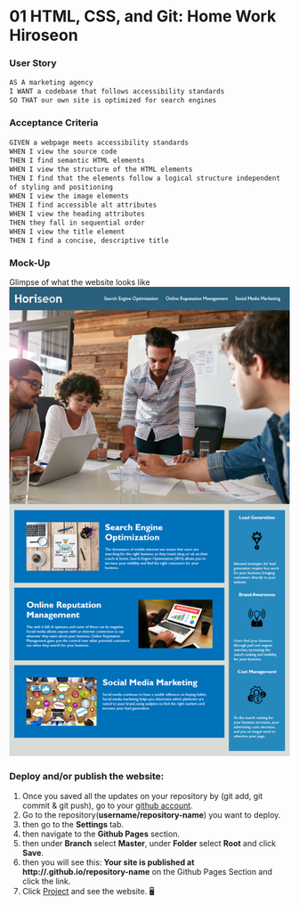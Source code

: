 # 01 HTML, CSS, and Git: Home Work Hiroseon

### User Story
```
AS A marketing agency
I WANT a codebase that follows accessibility standards
SO THAT our own site is optimized for search engines
```

### Acceptance Criteria
```
GIVEN a webpage meets accessibility standards
WHEN I view the source code
THEN I find semantic HTML elements
WHEN I view the structure of the HTML elements
THEN I find that the elements follow a logical structure independent of styling and positioning
WHEN I view the image elements
THEN I find accessible alt attributes
WHEN I view the heading attributes
THEN they fall in sequential order
WHEN I view the title element
THEN I find a concise, descriptive title
```

### Mock-Up
Glimpse of what the website looks like
<img src="./develop/assets/images/01-html-css-git-homework-demo.png" width="" heigth="">

### Deploy and/or publish the website:
1.  Once you saved all the updates on your repository by (git add, git commit & git push), go to your [github account](https://github.com/login).
1. Go to the repository(**username/repository-name**) you want to deploy.
1. then go to the **Settings** tab.
1. then navigate to the **Github Pages** section.
1. then under **Branch** select **Master**, under **Folder** select **Root** and click **Save**.
1. then you will see this: **Your site is published at http://<username>.github.io/repository-name** on the Github Pages Section and click the link.
1. Click [Project](https://relsyrhc0810.github.io/Module1-HomeWork-Horiseon/) and see the website. 🖥️
